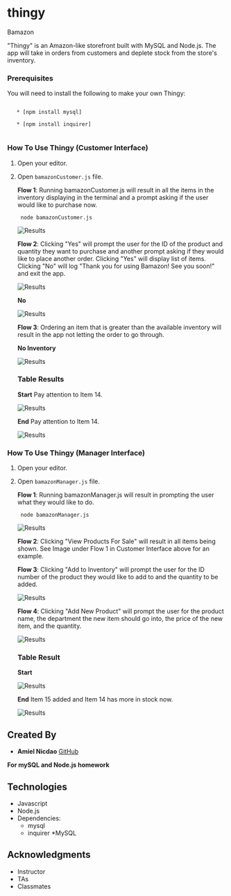 # thingy 

Bamazon

"Thingy" is an Amazon-like storefront built with MySQL and Node.js. The app will take in orders from customers and deplete stock from the store's inventory. 

### Prerequisites

You will need to install the following to make your own Thingy:

```

   * [npm install mysql]

   * [npm install inquirer]
   
```

### How To Use Thingy (Customer Interface)

1. Open your editor.
2. Open `bamazonCustomer.js` file. 

    **Flow 1**: Running bamazonCustomer.js will result in all the items in the inventory displaying in the terminal and a prompt asking if the user would like to purchase now.
    
        node bamazonCustomer.js

    ![Results](allItems.png)

    **Flow 2**: Clicking "Yes" will prompt the user for the ID of the product and quantity they want to purchase and another prompt asking if they would like to place another order. Clicking "Yes" will display list of items. Clicking "No" will log "Thank you for using Bamazon! See you soon!" and exit the app. 

    ![Results](purchaseNow.png)

    **No**

    ![Results](no.png)

    **Flow 3**: Ordering an item that is greater than the available inventory will result in the app not letting the order to go through.

    **No Inventory**
    
    ![Results](noInventory.png)

    ### Table Results

    **Start**
    Pay attention to Item 14.

    ![Results](startingTable.png)

     **End**
    Pay attention to Item 14.

    ![Results](endingTable.png)

### How To Use Thingy (Manager Interface)

1. Open your editor.
2. Open `bamazonManager.js` file. 

    **Flow 1**: Running bamazonManager.js will result in prompting the user what they would like to do.
    
        node bamazonManager.js

    ![Results](managerOptions.png)

    **Flow 2**: Clicking "View Products For Sale" will result in all items being shown. See Image under Flow 1 in Customer Interface above for an example.

    **Flow 3**: Clicking "Add to Inventory" will prompt the user for the ID number of the product they would like to add to and the quantity to be added. 
    
    ![Results](addInventory.png)

    **Flow 4**: Clicking "Add New Product" will prompt the user for the product name, the department the new item should go into, the price of the new item, and the quantity.
    
    ![Results](addProduct.png)


    ### Table Result

    **Start**

    ![Results](endingTable.png)

     **End**
    Item 15 added and Item 14 has more in stock now.

    ![Results](managerTable.png)


## Created By

* **Amiel Nicdao** [GitHub](https://github.com/amielnicdao/thingy)

**For mySQL and Node.js homework**

## Technologies

* Javascript
* Node.js
* Dependencies:
    * mysql
    * inquirer
*MySQL

## Acknowledgments

* Instructor
* TAs
* Classmates

